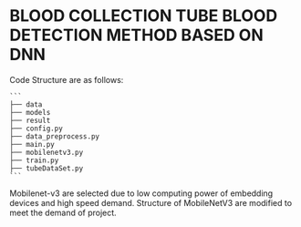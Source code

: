 # BLOOD COLLECTION TUBE BLOOD DETECTION METHOD BASED ON DNN

Code Structure are as follows:
    
    ```
    ├── data 
    ├── models
    ├── result
    ├── config.py
    ├── data_preprocess.py
    ├── main.py
    ├── mobilenetv3.py
    ├── train.py
    ├── tubeDataSet.py
    ```

Mobilenet-v3 are selected due to low computing power of embedding devices and high speed demand. Structure of MobileNetV3 are modified to meet the demand of project.
